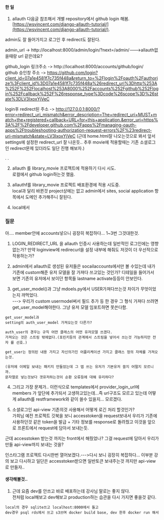 #### 한 일  

1. allauth 다음글 참조해서 개별 repository에서 github login 해봄.  
[https://wsvincent.com/django-allauth-tutorial/](https://wsvincent.com/django-allauth-tutorial/).  

admin도 잘 들어가지고 로그인 후 redirect도 잘된다.  
   
admin_url -> http://localhost:8000/admin/login/?next=/admin/--->allauth없을때랑 url 같은데요?  
  
github_login 링크주소 -> http://localhost:8000/accounts/github/login/  
github 승인창 주소 -> https://github.com/login?client_id=07a1e4581f7c735f448a&return_to=%2Flogin%2Foauth%2Fauthorize%3Fclient_id%3D07a1e4581f7c735f448a%26redirect_uri%3Dhttp%253A%252F%252Flocalhost%253A8000%252Faccounts%252Fgithub%252Flogin%252Fcallback%252F%26response_type%3Dcode%26scope%3D%26state%3DLV3IxoxYjVeC  

login후 redirect된 주소 -> http://127.0.0.1:8000/?error=redirect_uri_mismatch&error_description=The+redirect_uri+MUST+match+the+registered+callback+URL+for+this+application.&error_uri=https%3A%2F%2Fdeveloper.github.com%2Fapps%2Fmanaging-oauth-apps%2Ftroubleshooting-authorization-request-errors%2F%23redirect-uri-mismatch&state=LV3IxoxYjVeC (근데 home.html잘 나오는것으로 봐서 앞서 settings에 설정한 redirect_url 잘 나온듯.. 추후 movie에 적용할때는 기존 소셜로그인 redirect문제 있더라도 일단 진행 해보자.)  

.
.

2. allauth 를 library_movie 프로젝트에 적용하기 다시 시도.  
   로컬에서 github login하는것 했음.  


3. allauthf를 library_movie 프로젝트 배포환경에 적용 시도중.  
   local과 달리 바뀐것 project상에는 없고 admin에서 sites, social application 항목에서 도메인 추가해주니 잘된다.  


4. local에서 





### 질문  

아.... member안에 accounts넣으니 굉장히 복잡하다... 1~3번 그것대한것.

1. LOGIN_REDIRECT_URL 을 allauth 인증시 사용하는데 일반적인 로그인에는 영향 없는가? 만약 loginview에 redirecurl을 설정 내부에 해줘도 저것이 더 우선적으로 작용하는가?  

2. admin에서 allauth로 생성된 유저들은 socailaccounts에서만 볼 수있는데 내가 기존에 custom해준 유저 모델을 잘 가져다 쓰고있는 것인가? 디테일을 들어가서 보면 기존의 유저에서 보이던 항목들 lastname activate등등이 안보인다.  

3. get_user_model()과 그냥 mdoels.py에서 USER가져다쓰는것 차이가 무엇이었는지 까먹었다.  
---> 우리가 custom usermodel써서 필드 추가 등 한 경우 그 형식 가져다 쓰려면 get_user_model해야한다. 그냥 유저 모델 임포트하면 못쓴다함.

```
get_user_model과 
setting의 auth_user_model 가져오는것 다른가?

auth_user의 경우는 규칙 어떤 클래스의 어떤 유저모델 쓰겠다.
가져오는 것은 스트링 밖에없다.(포린키등의 관계에서 스트링을 넣어서 쓰는것 가능하지만 전자 를 선호.)

get_user는 정의된 내용 가지고 자신의가진 어플리케이션 가지고 클래스 정의 자체를 가져오는것.

(유저에 이메일 보내는 패키지 만들었는데 그 엡 쓰는 유저가 기본유저 쓸지 어떨지 모르니까.
문자열로 넣는것보다 갯유저하는것이 순환 오류등에 대해 유리하다?

```



4. 그리고 가장 문제가.. 이런식으로 templates에서 provider_login_url에 members 가 앞단에 추가되서 고생하고있는데...즉 url구조도 모르고 있는데 어떻게 allauth를 restframework와 같이 쓸수 있을지... 모르겠다.

5. 소셜로그인 api-view 기존의것 사용해서 어떻게 로긴 처리 할것인가?  
가희님 예전 프로젝트 깃북을 보니 accesstoken을 request보내서  우리가 기존에 사용하던것 같은 token을 발급 + 기타 정보를 response로 돌려줬고 이것을 앞으로 프론트에서 request에 담아서 보내는듯.  

근데 accesstoken 받는것 까지는 front에서 해줬었나? 그걸 request에 담아서 우리가 만들 api-view까지 보내는 것을?  

인스타그램 프로젝트 다시한번 열어보겠다.--->다시 보니 굉장히 복잡하다... 이부분 강의 보고 다시하고 일단은 accesstoken받으면 일반토큰 보내주는것 까지만 api-view로 만들자.. 

#### 생각해볼것.. 


1. 근데 요즘 dev를 안쓰고 바로 배포하는데 강사님 말로는 좋지 않다.  
전처럼 local해보고 dev해보고 production하는 습관을 다시 가지면 좋을것 같다.  
```
local의 경우 sqlite쓰고 localhost:8000에서 돌고  
dev경우 psql rds에서 쓰고 s3쓰며 docker build base, dev 한후 docker run 해서 
```  

